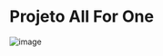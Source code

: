 # Projeto All For One

![image](https://user-images.githubusercontent.com/64482847/223150244-039f6e0b-5261-4a65-b400-b09bcaffe27b.png)
